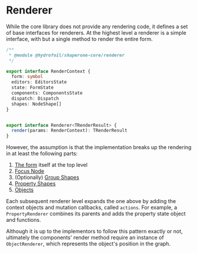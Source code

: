# Renderer

While the core library does not provide any rendering code, it defines a set of base interfaces for renderers. At the highest level a renderer is a simple interface, with but a single method to render the entire form.

```typescript
/**
 * @module @hydrofoil/shaperone-core/renderer
 */

export interface RenderContext {
  form: symbol
  editors: EditorsState
  state: FormState
  components: ComponentsState
  dispatch: Dispatch
  shapes: NodeShape[]
}


export interface Renderer<TRenderResult> {
  render(params: RenderContext): TRenderResult
}
```

However, the assumption is that the implementation breaks up the rendering in at least the following parts:

1. [The form](/api/interfaces/_hydrofoil_shaperone_core_renderer.formrenderer.html) itself at the top level
2. [Focus Node](/api/interfaces/_hydrofoil_shaperone_core_renderer.focusnoderenderer.html)
3. (Optionally) [Group Shapes](/api/interfaces/_hydrofoil_shaperone_core_renderer.grouprenderer.html)
4. [Property Shapes](/api/interfaces/_hydrofoil_shaperone_core_renderer.propertyrenderer.html)
5. [Objects](/api/interfaces/_hydrofoil_shaperone_core_renderer.objectrenderer.html)

Each subsequent renderer level expands the one above by adding the context objects and mutation callbacks, called `actions`. For example, a `PropertyRenderer` combines its parents and adds the property state object and functions.

Although it is up to the implementors to follow this pattern exactly or not, ultimately the components' render method require an instance of `ObjectRenderer`, which represents the object's position in the graph.
